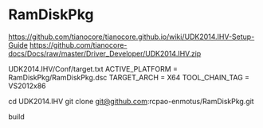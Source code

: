 # RamDiskPkg

https://github.com/tianocore/tianocore.github.io/wiki/UDK2014.IHV-Setup-Guide
https://github.com/tianocore-docs/Docs/raw/master/Driver_Developer/UDK2014.IHV.zip

UDK2014.IHV/Conf/target.txt
ACTIVE_PLATFORM       = RamDiskPkg/RamDiskPkg.dsc
TARGET_ARCH           = X64
TOOL_CHAIN_TAG        = VS2012x86

cd UDK2014.IHV
git clone git@github.com:rcpao-enmotus/RamDiskPkg.git

build
